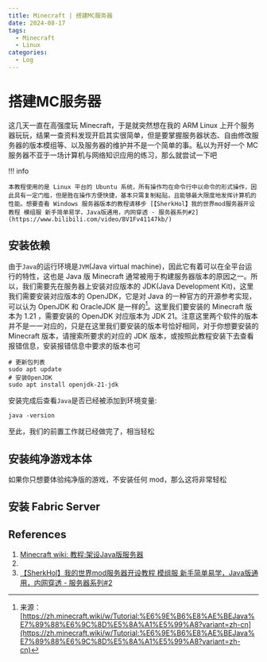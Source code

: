 ```yaml
---
title: Minecraft | 搭建MC服务器
date: 2024-08-17
tags:
  - Minecraft
  - Linux
categories:
  - Log
---
```


# 搭建MC服务器

这几天一直在高强度玩 Minecraft，于是就突然想在我的 ARM Linux 上开个服务器玩玩，结果一查资料发现开启其实很简单，但是要掌握服务器状态、自由修改服务器的版本模组等、以及服务器的维护并不是一个简单的事。私以为开好一个 MC 服务器不亚于一场计算机与网络知识应用的练习，那么就尝试一下吧

!!! info

    本教程使用的是 Linux 平台的 Ubuntu 系统，所有操作均在命令行中以命令的形式操作，因此具有一定门槛，但是胜在操作方便快捷，基本只需复制粘贴，且能够最大限度地发挥计算机的性能。想要查看 Windows 服务器版本的教程请移步 [【SherkHol】我的世界mod服务器开设教程 模组服 新手简单易学，Java版通用，内网穿透 - 服务器系列#2](https://www.bilibili.com/video/BV1Fv41147kb/)

<!-- more -->

## 安装依赖

由于`Java`的运行环境是`JVM`(Java virtual machine)，因此它有着可以在全平台运行的特性，这也是 Java 版 Minecraft 通常被用于构建服务器版本的原因之一。所以，我们需要先在服务器上安装对应版本的 JDK(Java Development Kit)，这里我们需要安装对应版本的 OpenJDK，它是对 Java 的一种官方的开源参考实现，可以认为 OpenJDK 和 OracleJDK 是一样的[^1]。这里我们要安装的 Minecraft 版本为 1.21 ，需要安装的 OpenJDK 对应版本为 JDK 21。注意这里两个软件的版本并不是一一对应的，只是在这里我们要安装的版本号恰好相同，对于你想要安装的 Minecraft 版本，请搜索所要求的对应的 JDK 版本，或按照此教程安装下去查看报错信息，安装报错信息中要求的版本也可

[^1]: 来源：[https://zh.minecraft.wiki/w/Tutorial:%E6%9E%B6%E8%AE%BEJava%E7%89%88%E6%9C%8D%E5%8A%A1%E5%99%A8?variant=zh-cn](https://zh.minecraft.wiki/w/Tutorial:%E6%9E%B6%E8%AE%BEJava%E7%89%88%E6%9C%8D%E5%8A%A1%E5%99%A8?variant=zh-cn)

``` shell
# 更新包列表
sudo apt update
# 安装OpenJDK
sudo apt install openjdk-21-jdk
```

安装完成后查看`Java`是否已经被添加到环境变量:

``` shell
java -version
```

至此，我们的前置工作就已经做完了，相当轻松

## 安装纯净游戏本体

如果你只想要体验纯净版的游戏，不安装任何 mod，那么这将非常轻松

## 安装 Fabric Server



## References

1. [Minecraft wiki: 教程:架设Java版服务器](https://zh.minecraft.wiki/w/Tutorial:%E6%9E%B6%E8%AE%BEJava%E7%89%88%E6%9C%8D%E5%8A%A1%E5%99%A8?variant=zh-cn)
2. 
3. [【SherkHol】我的世界mod服务器开设教程 模组服 新手简单易学，Java版通用，内网穿透 - 服务器系列#2](https://www.bilibili.com/video/BV1Fv41147kb/)
